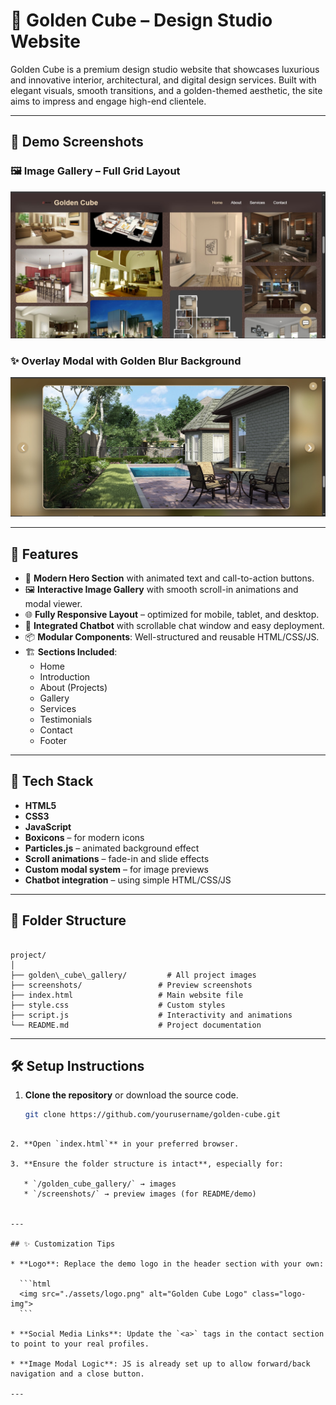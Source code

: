 # 🌟 Golden Cube – Design Studio Website

Golden Cube is a premium design studio website that showcases luxurious and innovative interior, architectural, and digital design services. Built with elegant visuals, smooth transitions, and a golden-themed aesthetic, the site aims to impress and engage high-end clientele.

---

## 📸 Demo Screenshots

### 🖼️ Image Gallery – Full Grid Layout
![New Layout](./Screenshot/new_full_grid_arrangement_as_asked.jpg)

### ✨ Overlay Modal with Golden Blur Background
![Overlay Modal](./Screenshot/work_img_with_over_modal_wth_bg_golden_effect_blur.jpg)

---

## 🚀 Features

- 🎨 **Modern Hero Section** with animated text and call-to-action buttons.
- 🖼️ **Interactive Image Gallery** with smooth scroll-in animations and modal viewer.
- 🌐 **Fully Responsive Layout** – optimized for mobile, tablet, and desktop.
- 💬 **Integrated Chatbot** with scrollable chat window and easy deployment.
- 📦 **Modular Components**: Well-structured and reusable HTML/CSS/JS.
- 🏗️ **Sections Included**:
  - Home
  - Introduction
  - About (Projects)
  - Gallery
  - Services
  - Testimonials
  - Contact
  - Footer

---

## 🔧 Tech Stack

- **HTML5**
- **CSS3**
- **JavaScript**
- **Boxicons** – for modern icons
- **Particles.js** – animated background effect
- **Scroll animations** – fade-in and slide effects
- **Custom modal system** – for image previews
- **Chatbot integration** – using simple HTML/CSS/JS

---

## 📁 Folder Structure

```

project/
│
├── golden\_cube\_gallery/         # All project images
├── screenshots/                 # Preview screenshots
├── index.html                   # Main website file
├── style.css                    # Custom styles
├── script.js                    # Interactivity and animations
└── README.md                    # Project documentation

````

---

## 🛠️ Setup Instructions

1. **Clone the repository** or download the source code.
   ```bash
   git clone https://github.com/yourusername/golden-cube.git
````

2. **Open `index.html`** in your preferred browser.

3. **Ensure the folder structure is intact**, especially for:

   * `/golden_cube_gallery/` → images
   * `/screenshots/` → preview images (for README/demo)


---

## ✨ Customization Tips

* **Logo**: Replace the demo logo in the header section with your own:

  ```html
  <img src="./assets/logo.png" alt="Golden Cube Logo" class="logo-img">
  ```

* **Social Media Links**: Update the `<a>` tags in the contact section to point to your real profiles.

* **Image Modal Logic**: JS is already set up to allow forward/back navigation and a close button.

---

